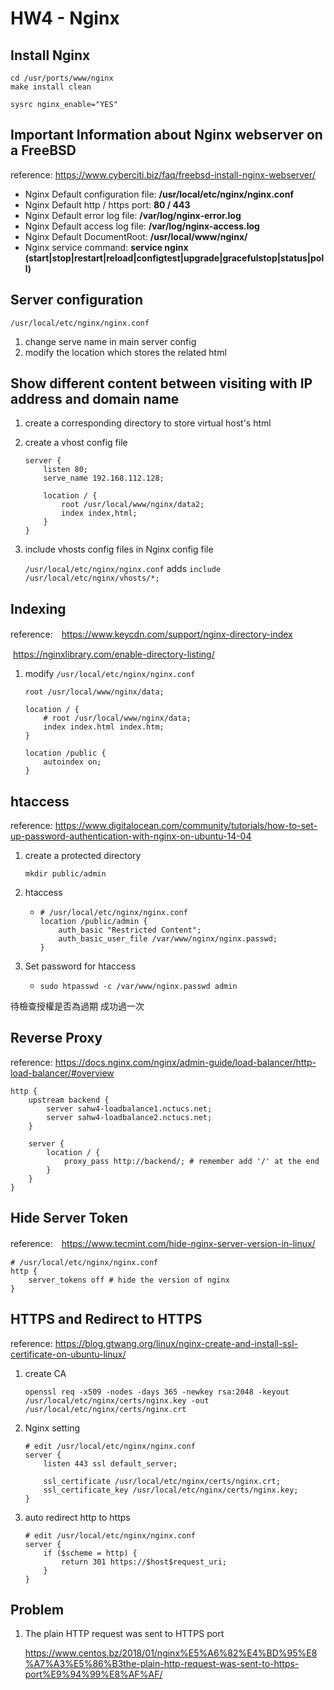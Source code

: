 # HW4 - Nginx

## Install Nginx

```shell
cd /usr/ports/www/nginx
make install clean

sysrc nginx_enable="YES"
```



## Important Information about Nginx webserver on a FreeBSD

reference: https://www.cyberciti.biz/faq/freebsd-install-nginx-webserver/

- Nginx Default configuration file: **/usr/local/etc/nginx/nginx.conf**
- Nginx Default http / https port: **80 / 443**
- Nginx Default error log file: **/var/log/nginx-error.log**
- Nginx Default access log file: **/var/log/nginx-access.log**
- Nginx Default DocumentRoot: **/usr/local/www/nginx/**
- Nginx service command: **service nginx (start|stop|restart|reload|configtest|upgrade|gracefulstop|status|poll)**



## Server configuration

`/usr/local/etc/nginx/nginx.conf`

1. change serve name in main server config
2. modify the location which stores the related html



## Show different content between visiting with IP address and domain name

1. create a corresponding directory to store virtual host's html

2. create a vhost config file

   ```shell
   server {
       listen 80;
       serve_name 192.168.112.128;
       
       location / {
           root /usr/local/www/nginx/data2;
           index index,html;
       }
   }
   ```

3. include vhosts config files in Nginx config file

   `/usr/local/etc/nginx/nginx.conf` adds `include /usr/local/etc/nginx/vhosts/*;`



## Indexing

reference:　https://www.keycdn.com/support/nginx-directory-index

​                      https://nginxlibrary.com/enable-directory-listing/

1. modify `/usr/local/etc/nginx/nginx.conf`

   ```shell
   root /usr/local/www/nginx/data;
   
   location / {
       # root /usr/local/www/nginx/data;
       index index.html index.htm;
   }
   
   location /public {
       autoindex on;
   }
   ```


## htaccess

reference: https://www.digitalocean.com/community/tutorials/how-to-set-up-password-authentication-with-nginx-on-ubuntu-14-04

1. create a protected directory

   ```shell
   mkdir public/admin
   ```

2. htaccess 

   - ```shell
     # /usr/local/etc/nginx/nginx.conf
     location /public/admin {
         auth_basic "Restricted Content";
         auth_basic_user_file /var/www/nginx/nginx.passwd;
     }
     ```

3. Set password for htaccess

   - `sudo htpasswd -c /var/www/nginx.passwd admin`

待檢查授權是否為過期 成功過一次



## Reverse Proxy

reference: https://docs.nginx.com/nginx/admin-guide/load-balancer/http-load-balancer/#overview

```shell
http {
    upstream backend {
        server sahw4-loadbalance1.nctucs.net;
        server sahw4-loadbalance2.nctucs.net;
    }
    
    server {
        location / {
            proxy_pass http://backend/; # remember add '/' at the end
        }
    }
}
```



## Hide Server Token

reference:　https://www.tecmint.com/hide-nginx-server-version-in-linux/

```shell
# /usr/local/etc/nginx/nginx.conf
http {
    server_tokens off # hide the version of nginx
}
```



## HTTPS and Redirect to HTTPS

reference: https://blog.gtwang.org/linux/nginx-create-and-install-ssl-certificate-on-ubuntu-linux/

1. create CA 

   ```shell
   openssl req -x509 -nodes -days 365 -newkey rsa:2048 -keyout /usr/local/etc/nginx/certs/nginx.key -out /usr/local/etc/nginx/certs/nginx.crt
   ```

2. Nginx setting

   ```shell
   # edit /usr/local/etc/nginx/nginx.conf
   server {
       listen 443 ssl default_server;
   
       ssl_certificate /usr/local/etc/nginx/certs/nginx.crt;
       ssl_certificate_key /usr/local/etc/nginx/certs/nginx.key;
   }
   ```

3. auto redirect http to https

   ```shell
   # edit /usr/local/etc/nginx/nginx.conf
   server {
       if ($scheme = http) {
           return 301 https://$host$request_uri;
       }
   }
   ```


## Problem

1. The plain HTTP request was sent to HTTPS port

   https://www.centos.bz/2018/01/nginx%E5%A6%82%E4%BD%95%E8%A7%A3%E5%86%B3the-plain-http-request-was-sent-to-https-port%E9%94%99%E8%AF%AF/